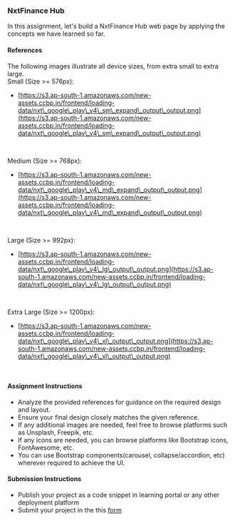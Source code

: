 ### NxtFinance Hub

In this assignment, let's build a NxtFinance Hub web page by applying the concepts we have learned so far.

#### References

The following images illustrate all device sizes, from extra small to extra large.
<br/>
Small (Size >= 576px):

- [https://s3.ap-south-1.amazonaws.com/new-assets.ccbp.in/frontend/loading-data/nxt\_google\_play\_v4\_sm\_expand\_output\_output.png](https://s3.ap-south-1.amazonaws.com/new-assets.ccbp.in/frontend/loading-data/nxt\_google\_play\_v4\_sm\_expand\_output\_output.png)

<br/>

Medium (Size >= 768px):

- [https://s3.ap-south-1.amazonaws.com/new-assets.ccbp.in/frontend/loading-data/nxt\_google\_play\_v4\_md\_expand\_output\_output.png](https://s3.ap-south-1.amazonaws.com/new-assets.ccbp.in/frontend/loading-data/nxt\_google\_play\_v4\_md\_expand\_output\_output.png)

<br/>

Large (Size >= 992px):

- [https://s3.ap-south-1.amazonaws.com/new-assets.ccbp.in/frontend/loading-data/nxt\_google\_play\_v4\_lg\_output\_output.png](https://s3.ap-south-1.amazonaws.com/new-assets.ccbp.in/frontend/loading-data/nxt\_google\_play\_v4\_lg\_output\_output.png)

<br/>

Extra Large (Size >= 1200px):

- [https://s3.ap-south-1.amazonaws.com/new-assets.ccbp.in/frontend/loading-data/nxt\_google\_play\_v4\_xl\_output\_output.png](https://s3.ap-south-1.amazonaws.com/new-assets.ccbp.in/frontend/loading-data/nxt\_google\_play\_v4\_xl\_output\_output.png)

<br/>

#### Assignment Instructions

- Analyze the provided references for guidance on the required design and layout.
- Ensure your final design closely matches the given reference.
- If any additional images are needed, feel free to browse platforms such as Unsplash, Freepik, etc.
- If any icons are needed, you can browse platforms like Bootstrap icons, FontAwesome, etc.
- You can use Bootstrap components(carousel, collapse/accordion, etc) wherever required to achieve the UI.

#### Submission Instructions

- Publish your project as a code snippet in learning portal or any other deployment platform
- Submit your project in the this [form]()